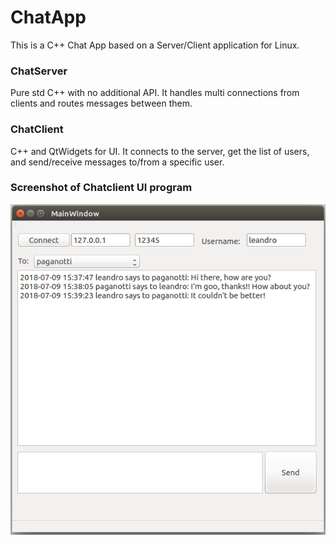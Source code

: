 # ChatApp

This is a C++ Chat App based on a Server/Client application for Linux.

### ChatServer
Pure std C++ with no additional API. It handles multi connections from clients and routes messages between them.

### ChatClient
C++ and QtWidgets for UI. It connects to the server, get the list of users, and send/receive messages to/from a specific user. 

### Screenshot of Chatclient UI program
![Alt ChatClient](https://github.com/leandropaganotti/ChatApp/blob/master/ChatClient/Chatclient.png)
